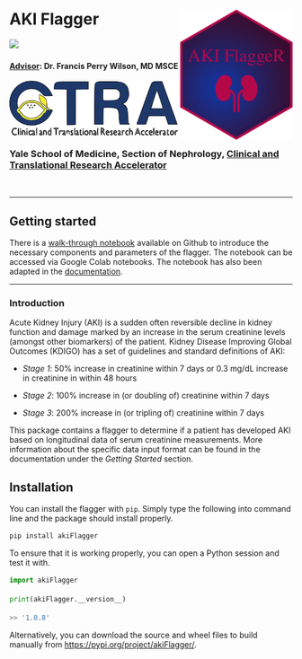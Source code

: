# AKI Flagger <img src="https://github.com/isaranwrap/StandardizingAKI/blob/master/logos/hex/07hexlogo.png?raw=true" alt="hex-AKI FlaggeR_github" width="200" align = "right"/>

<img src="https://insights.som.yale.edu/sites/default/files/styles/square_xl/public/2023-10/F._Perry_Wilson_thumb.webp?h=8a7fc05e&itok=gDP0OqlB" width="300">

#### [Advisor](https://medicine.yale.edu/intmed/ctra/profile/francis_p_wilson/): Dr. Francis Perry Wilson, MD MSCE 

<img src="https://github.com/isaranwrap/StandardizingAKI/blob/master/logos/ysm/02ctra_logo.png?raw=true" alt="CTRA" width="300" align = "center"/>

### Yale School of Medicine, Section of Nephrology, [Clinical and Translational Research Accelerator](https://medicine.yale.edu/intmed/ctra/)

<br>


---

## Getting started

There is a [walk-through notebook](https://colab.research.google.com/github/isaranwrap/StandardizingAKI/blob/master/notebooks/GettingStarted.ipynb) available on Github to introduce the necessary components and parameters of the flagger. The notebook can be accessed via Google Colab notebooks. The notebook has also been adapted in the [documentation](https://akiflagger.readthedocs.io/en/latest/). 

---

### Introduction

Acute Kidney Injury (AKI) is a sudden often reversible decline in kidney function and damage marked by an increase in the serum creatinine levels (amongst other biomarkers) of the patient. Kidney Disease Improving Global Outcomes (KDIGO) has a set of guidelines and standard definitions of AKI:

* *Stage 1*: 50% increase in creatinine within 7 days or 0.3 mg/dL increase in creatinine in within 48 hours

* *Stage 2*: 100% increase in (or doubling of) creatinine within 7 days

* *Stage 3*: 200% increase in (or tripling of) creatinine within 7 days

This package contains a flagger to determine if a patient has developed AKI based on longitudinal data of serum creatinine measurements. More information about the specific data input format can be found in the documentation under the *Getting Started* section.

## Installation

You can install the flagger with ``pip``. Simply type the following into command line and the 
package should install properly.

```python 
pip install akiFlagger
```

To ensure that it is working properly, you can open a Python session and test it with.

```python
import akiFlagger

print(akiFlagger.__version__)

>> '1.0.8'
```

Alternatively, you can download the source and wheel files to build manually from https://pypi.org/project/akiFlagger/.


